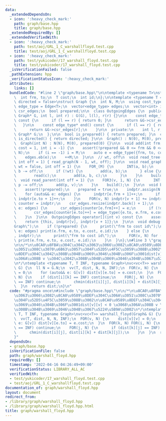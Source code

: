 ```yaml
---
data:
  _extendedDependsOn:
  - icon: ':heavy_check_mark:'
    path: graph/base.hpp
    title: graph/base.hpp
  _extendedRequiredBy: []
  _extendedVerifiedWith:
  - icon: ':heavy_check_mark:'
    path: test/aoj/GRL_1_C_warshallfloyd.test.cpp
    title: test/aoj/GRL_1_C_warshallfloyd.test.cpp
  - icon: ':heavy_check_mark:'
    path: test/yukicoder/17_warshall_floyd.test.cpp
    title: test/yukicoder/17_warshall_floyd.test.cpp
  _isVerificationFailed: false
  _pathExtension: hpp
  _verificationStatusIcon: ':heavy_check_mark:'
  attributes:
    links: []
  bundledCode: "#line 2 \"graph/base.hpp\"\n\ntemplate <typename T>\nstruct Edge {\n\
    \  int frm, to;\n  T cost;\n  int id;\n};\n\ntemplate <typename T = int, bool\
    \ directed = false>\nstruct Graph {\n  int N, M;\n  using cost_type = T;\n  using\
    \ edge_type = Edge<T>;\n  vector<edge_type> edges;\n  vector<int> indptr;\n  vector<edge_type>\
    \ csr_edges;\n  bool prepared;\n\n  class OutgoingEdges {\n  public:\n    OutgoingEdges(const\
    \ Graph* G, int l, int r) : G(G), l(l), r(r) {}\n\n    const edge_type* begin()\
    \ const {\n      if (l == r) { return 0; }\n      return &G->csr_edges[l];\n \
    \   }\n\n    const edge_type* end() const {\n      if (l == r) { return 0; }\n\
    \      return &G->csr_edges[r];\n    }\n\n  private:\n    int l, r;\n    const\
    \ Graph* G;\n  };\n\n  bool is_prepared() { return prepared; }\n  constexpr bool\
    \ is_directed() { return directed; }\n\n  Graph() : N(0), M(0), prepared(0) {}\n\
    \  Graph(int N) : N(N), M(0), prepared(0) {}\n\n  void add(int frm, int to, T\
    \ cost = 1, int i = -1) {\n    assert(!prepared && 0 <= frm && 0 <= to && to <\
    \ N);\n    if (i == -1) i = M;\n    auto e = edge_type({frm, to, cost, i});\n\
    \    edges.eb(e);\n    ++M;\n  }\n\n  // wt, off\n  void read_tree(bool wt = false,\
    \ int off = 1) { read_graph(N - 1, wt, off); }\n\n  void read_graph(int M, bool\
    \ wt = false, int off = 1) {\n    FOR_(M) {\n      INT(a, b);\n      a -= off,\
    \ b -= off;\n      if (!wt) {\n        add(a, b);\n      } else {\n        T c;\n\
    \        read(c);\n        add(a, b, c);\n      }\n    }\n    build();\n  }\n\n\
    \  void read_parent(int off = 1) {\n    FOR3(v, 1, N) {\n      INT(p);\n     \
    \ p -= off;\n      add(p, v);\n    }\n    build();\n  }\n\n  void build() {\n\
    \    assert(!prepared);\n    prepared = true;\n    indptr.assign(N + 1, 0);\n\
    \    for (auto&& e: edges) {\n      indptr[e.frm + 1]++;\n      if (!directed)\
    \ indptr[e.to + 1]++;\n    }\n    FOR(v, N) indptr[v + 1] += indptr[v];\n    auto\
    \ counter = indptr;\n    csr_edges.resize(indptr.back() + 1);\n    for (auto&&\
    \ e: edges) {\n      csr_edges[counter[e.frm]++] = e;\n      if (!directed)\n\
    \        csr_edges[counter[e.to]++] = edge_type({e.to, e.frm, e.cost, e.id});\n\
    \    }\n  }\n\n  OutgoingEdges operator[](int v) const {\n    assert(prepared);\n\
    \    return {this, indptr[v], indptr[v + 1]};\n  }\n\n  void debug() {\n    print(\"\
    Graph\");\n    if (!prepared) {\n      print(\"frm to cost id\");\n      for (auto&&\
    \ e: edges) print(e.frm, e.to, e.cost, e.id);\n    } else {\n      print(\"indptr\"\
    , indptr);\n      print(\"frm to cost id\");\n      FOR(v, N) for (auto&& e: (*this)[v])\
    \ print(e.frm, e.to, e.cost, e.id);\n    }\n  }\n};\n#line 3 \"graph/warshall_floyd.hpp\"\
    \n\n/*\n\u8CA0\u8FBA\u304C\u3042\u3063\u3066\u3082\u8CA0\u9589\u8DEF\u304C\u306A\
    \u3051\u308C\u3070\u6B63\u3057\u304F\u52D5\u4F5C\u3059\u308B\u3002\n\u8CA0\u9589\
    \u8DEF\u304C\u3042\u308B\u304B\u3069\u3046\u304B\u306F\u3001dist[v][v] < 0 \u3068\
    \u306A\u308B v \u304C\u3042\u308B\u304B\u3069\u3046\u304B\u3067\u5224\u5B9A\u3002\
    \n*/\ntemplate <typename T, T INF, typename Graph>\nvc<vc<T>> warshall_floyd(Graph&\
    \ G) {\n  ll N = G.N;\n  vv(T, dist, N, N, INF);\n  FOR(v, N) {\n    dist[v][v]\
    \ = 0;\n    for (auto&& e: G[v]) dist[v][e.to] = e.cost;\n  }\n  FOR(k, N) FOR(i,\
    \ N) {\n    if (dist[i][k] == INF) continue;\n    FOR(j, N) {\n      if (dist[k][j]\
    \ == INF) continue;\n      chmin(dist[i][j], dist[i][k] + dist[k][j]);\n    }\n\
    \  }\n  return dist;\n}\n"
  code: "#pragma once\n#include \"graph/base.hpp\"\n\n/*\n\u8CA0\u8FBA\u304C\u3042\
    \u3063\u3066\u3082\u8CA0\u9589\u8DEF\u304C\u306A\u3051\u308C\u3070\u6B63\u3057\
    \u304F\u52D5\u4F5C\u3059\u308B\u3002\n\u8CA0\u9589\u8DEF\u304C\u3042\u308B\u304B\
    \u3069\u3046\u304B\u306F\u3001dist[v][v] < 0 \u3068\u306A\u308B v \u304C\u3042\
    \u308B\u304B\u3069\u3046\u304B\u3067\u5224\u5B9A\u3002\n*/\ntemplate <typename\
    \ T, T INF, typename Graph>\nvc<vc<T>> warshall_floyd(Graph& G) {\n  ll N = G.N;\n\
    \  vv(T, dist, N, N, INF);\n  FOR(v, N) {\n    dist[v][v] = 0;\n    for (auto&&\
    \ e: G[v]) dist[v][e.to] = e.cost;\n  }\n  FOR(k, N) FOR(i, N) {\n    if (dist[i][k]\
    \ == INF) continue;\n    FOR(j, N) {\n      if (dist[k][j] == INF) continue;\n\
    \      chmin(dist[i][j], dist[i][k] + dist[k][j]);\n    }\n  }\n  return dist;\n\
    }"
  dependsOn:
  - graph/base.hpp
  isVerificationFile: false
  path: graph/warshall_floyd.hpp
  requiredBy: []
  timestamp: '2022-04-16 04:26:49+09:00'
  verificationStatus: LIBRARY_ALL_AC
  verifiedWith:
  - test/yukicoder/17_warshall_floyd.test.cpp
  - test/aoj/GRL_1_C_warshallfloyd.test.cpp
documentation_of: graph/warshall_floyd.hpp
layout: document
redirect_from:
- /library/graph/warshall_floyd.hpp
- /library/graph/warshall_floyd.hpp.html
title: graph/warshall_floyd.hpp
---
```

